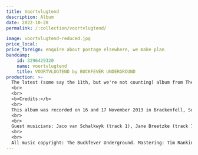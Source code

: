 ```yaml
---
title: Voortvlugtend
description: Album
date: 2022-10-28
permalink: /:collection/voortvlugtend/

image: voortvlugtend-reduced.jpg
price_local:
price_foreign: enquire about postage elsewhere, we make plan
bandcamp:
    id: 3296429320 
    name: voortvlugtend
    title: VOORTVLUGTEND by BUCKFEVER UNDERGROUND
production: >-
  The latest (some say the 11th, but we're not counting) album from The Buckfever Underground.
  <br>
  <br>
  <b>Credits:</b>
  <br>
  This album was recorded on 16 and 17 November 2013 in Brackenfell, South Africa, by Tim Rankin at T-Time Studio. The Buckfever Underground on this album are: Gilad Hockman, Jon Savage, Righard Kapp, Stephen Timm, Toast Coetzer. 
  <br>
  <br>
  Guest musicians: Jaco van Schalkwyk (track 1), Jane Breetzke (track 7). Lyrics: Toast Coetzer. 
  <br>
  <br>
  All music copyright: The Buckfever Underground. Mastering: Tim Rankin. Released: October 2022.   
---
```

